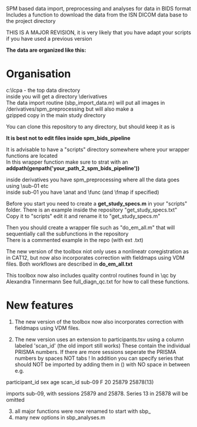 SPM based data import, preprocessing and analyses for data in BIDS format  
Includes a function to download the data from the ISN DICOM data base to the project directory  

THIS IS A MAJOR REVISION, it is very likely that you have adapt your scripts if you have used a previous version


**The data are organized like this:**  
# Organisation  
c:\lcpa - the top data directory  
inside you will get a directory \derivatives  
The data import routine (sbp_import_data.m) will put all images in /derivatives/spm_preprocessing but will also make a  
gzipped copy in the main study directory  
  
You can clone this repository to any directory, but should keep it as is  

**It is best not to edit files inside spm_bids_pipeline**  
  
It is advisable to have a "scripts" directory somewhere where your wrapper functions are located  
In this wrapper function make sure to strat with an   
**addpath(genpath('your_path_2_spm_bids_pipeline'))**

inside derivatives you have spm_preprocessing where all the data goes using \sub-01 etc  
inside sub-01 you have \anat and \func (and \fmap if specified)  

Before you start you need to create a **get_study_specs.m** in your "scripts" folder. There is an example inside the repository "get_study_specs.txt"  
Copy it to "scripts" edit it and rename it to "get_study_specs.m"  

Then you should create a wrapper file such as "do_em_all.m" that will sequentially call the subfunctions in the repository  
There is a commented example in the repo (with ext .txt)

The new version of the toolbox niot only uses a nonlineatr coregistration as in CAT12, but now also incorporates correction with fieldmaps using VDM files. 
Both workflows are described in **do_em_all.txt**

This toolbox now also includes quality control routines found in \qc by Alexandra Tinnermann
See full_diagn_qc.txt for how to call these functions. 

# New features
1) The new version of the toolbox now also incorporates correction with fieldmaps using VDM files.

2) The new version uses an extension to participants.tsv using a column labeled 'scan_id' (the old import still works)
These contain the individual PRISMA numbers. If there are more sessions seperate the PRISMA numbers by spaces NOT tabs !
In addition you can specify series that should NOT be imported by adding them in () with NO space in between e.g.

participant_id	sex	age	scan_id
sub-09	F	20	25879 25878(13)

imports sub-09, with sessions 25879 and 25878. Series 13 in 25878 will be omitted

3) all major functions were now renamed to start with sbp_
4) many new options in sbp_analyses.m